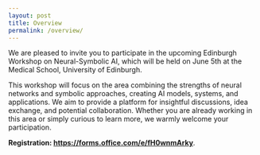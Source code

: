 ```yaml
---
layout: post
title: Overview
permalink: /overview/
---
```


<!-- **Date and time:** May 13, time x:xxam-x:xxpm AoE (see [schedule](https://xx.github.io/schedule/)) <br>
The workshop will be held **virtually** at [https://xx.cc/virtual/xx/workshop/xx](https://xx.cc/virtual/xx/workshop/xx). The full recorded workshop will be open to general public some time later after the xx conference. If you would like to participate, you need to [register the xx ticket](https://xx.cc/Conferences/xx) first. -->


<!--We are currently experiencing a new era of AI where symbolic and neural techniques are being combined—referred to as Neural-Symbolic AI. This rapidly evolving area combines the strengths of neural networks and symbolic approaches, creating AI models, systems, and applications that benefit from both deep learning and symbolic reasoning. 

This workshop provides a venue for researchers, practitioners, and students to present and discuss recent advances, practical applications, and theories in Neural-Symbolic AI. We aim to foster collaboration, spark innovation, and drive progress in developing hybrid AI methodologies capable of solving complex, real-world problems.-->

We are pleased to invite you to participate in the upcoming Edinburgh Workshop on Neural-Symbolic AI, which will be held on June 5th at the Medical School, University of Edinburgh.

This workshop will focus on the area combining the strengths of neural networks and symbolic approaches, creating AI models, systems, and applications. We aim to provide a platform for insightful discussions, idea exchange, and potential collaboration. Whether you are already working in this area or simply curious to learn more, we warmly welcome your participation.

**Registration: https://forms.office.com/e/fH0wnmArky**.

<!-- ### Scope and Topics
The workshop invites submissions on all topics in AI driven online advertising, with emphasis on areas in the following unexhausted list. 

- Market Design
    - Economics theory
    - Algorithmic game theory
    - Mechanism design
    - Auction
    - Matching market
    - Automated bidding strategies and bid optimization
    - Advertising exchanges and advertisement allocation platforms
    - Competition, cooperation, and stability in advertisement markets
    - Incentive alignment in online advertising ecosystems
    - Fraud and trust in advertising networks
- Generative AI
    - AI-generated content for advertisements
    - Generative models for images, video, audio, text, etc.
    - Image and video editing using generative networks
    - Evaluating quality, diversity, and bias in AI-generated content
    - Controllable generation and personalisation
    - Impact on creativity and media professionals
- Ethics
    - Transparency, explainability, and accountability
    - Privacy preserving in targeted advertising
    - Algorithmic fairness in advertisement delivery and pricing
    - Mitigating harmful content - toxic, violent, hateful
    - Combating misinformation in online advertising
    - Political advertising and ethical regulation
    - Broader societal impacts of AI in online advertising

We very much encourage submissions beyond this list, as long as they align with our objectives. 
-->

<!-- If you have any questions, please contact us via email:<br>
[xx@xx.com](mailto:xx)-->



<!-- ### Sponsorship
*WWW 2024 xx Workshop is generously sponsored by xx.*
<img src="https://github.com/xx/xx.github.io/blob/master/images/xx.png?raw=true" alt="xx sponsorship" width="250" height="85"> -->
